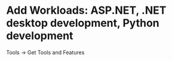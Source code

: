 # Add Workloads: ASP.NET, .NET desktop development, Python development
Tools -> Get Tools and Features
